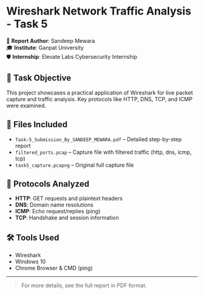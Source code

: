 # Wireshark Network Traffic Analysis - Task 5

📄 **Report Author**: Sandeep Mewara  
🎓 **Institute**: Ganpat University  
🛡️ **Internship**: Elevate Labs Cybersecurity Internship

## 📘 Task Objective

This project showcases a practical application of Wireshark for live packet capture and traffic analysis. Key protocols like HTTP, DNS, TCP, and ICMP were examined.

## 📁 Files Included

- `Task-5_Submission_By_SANDEEP_MEWARA.pdf` – Detailed step-by-step report
- `filtered_ports.pcap` – Capture file with filtered traffic (http, dns, icmp, tcp)
- `task5_capture.pcapng` – Original full capture file

## 🧪 Protocols Analyzed

- **HTTP**: GET requests and plaintext headers
- **DNS**: Domain name resolutions
- **ICMP**: Echo request/replies (ping)
- **TCP**: Handshake and session information

## 🛠 Tools Used

- Wireshark
- Windows 10
- Chrome Browser & CMD (ping)

---

> For more details, see the full report in PDF format.

